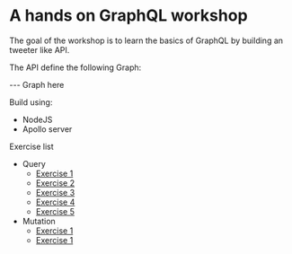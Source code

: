 # A hands on GraphQL workshop

The goal of the workshop is to learn the basics of GraphQL by building an tweeter like API.

The API define the following Graph:

--- Graph here

Build using:
- NodeJS
- Apollo server

Exercise list
- Query
  * [Exercise 1](https://github.com/morfioce/hands-on-graphql/tree/ex1)
  * [Exercise 2](https://github.com/morfioce/hands-on-graphql/tree/ex2)
  * [Exercise 3](https://github.com/morfioce/hands-on-graphql/tree/ex3)
  * [Exercise 4](https://github.com/morfioce/hands-on-graphql/tree/ex4)
  * [Exercise 5](https://github.com/morfioce/hands-on-graphql/tree/ex5)
- Mutation
  * [Exercise 1](https://github.com/morfioce/hands-on-graphql/tree/ex1)
  * [Exercise 1](https://github.com/morfioce/hands-on-graphql/tree/ex1)
